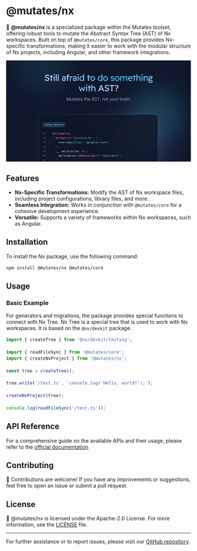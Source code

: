 # @mutates/nx

🚀 **@mutates/nx** is a specialized package within the Mutates toolset, offering robust tools to
mutate the Abstract Syntax Tree (AST) of Nx workspaces. Built on top of `@mutates/core`, this
package provides Nx-specific transformations, making it easier to work with the modular structure of
Nx projects, including Angular, and other framework integrations.

[![](https://raw.githubusercontent.com/IKatsuba/mutates/main/docs/src/app/opengraph-image.png)](https://mutates.katsuba.dev)

## Features

- **Nx-Specific Transformations:** Modify the AST of Nx workspace files, including project
  configurations, library files, and more.
- **Seamless Integration:** Works in conjunction with `@mutates/core` for a cohesive development
  experience.
- **Versatile:** Supports a variety of frameworks within Nx workspaces, such as Angular.

## Installation

To install the Nx package, use the following command:

```sh
npm install @mutates/nx @mutates/core
```

## Usage

### Basic Example

For generators and migrations, the package provides special functions to connect with Nx Tree. Nx
Tree is a special tree that is used to work with Nx workspaces. It is based on the `@nx/devkit`
package.

```typescript
import { createTree } from '@nx/devkit/testing';

import { readFileSync } from '@mutates/core';
import { createNxProject } from '@mutates/nx';

const tree = createTree();

tree.write('/test.ts', `console.log('Hello, world!');`);

createNxProject(tree);

console.log(readFileSync('/test.ts'));
```

## API Reference

For a comprehensive guide on the available APIs and their usage, please refer to the
[official documentation](https://mutates.katsuba.dev/packages/nx)

## Contributing

🤝 Contributions are welcome! If you have any improvements or suggestions, feel free to open an
issue or submit a pull request.

## License

📄 @mutates/nx is licensed under the Apache-2.0 License. For more information, see the
[LICENSE](https://github.com/ikatsuba/mutates/blob/main/LICENSE) file.

---

For further assistance or to report issues, please visit our
[GitHub repository](https://github.com/ikatsuba/mutates).
